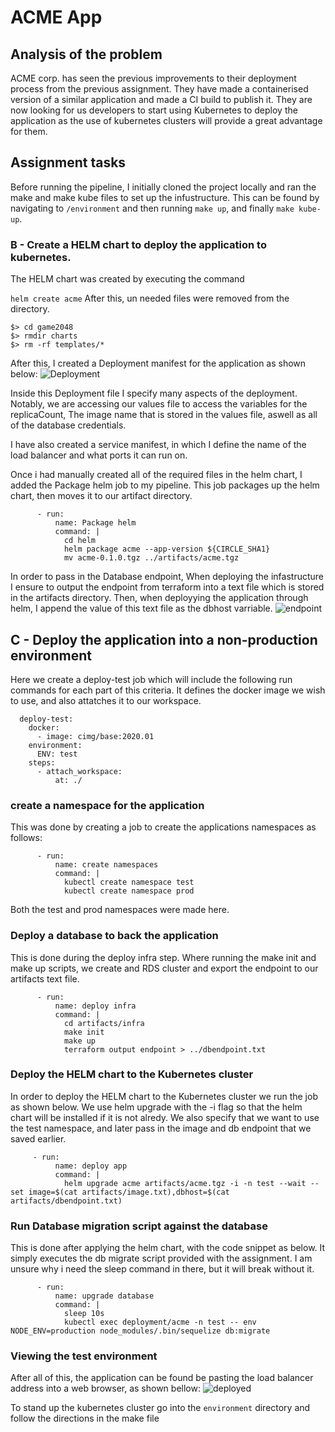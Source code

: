 # ACME App

## Analysis of the problem
ACME corp. has seen the previous improvements to their deployment process from the previous assignment. They have made a containerised version of a similar application and made a CI build to publish it. They are now looking for us developers to start using Kubernetes to deploy the application as the use of kubernetes clusters will provide a great advantage for them.

## Assignment tasks

Before running the pipeline, I initially cloned the project locally and ran the make and make kube files to set up the infustructure. This can be found by navigating to `/environment` and then running `make up`, and finally `make kube-up`.

### B - Create a HELM chart to deploy the application to kubernetes.

The HELM chart was created by executing the command

`helm create acme`
After this, un needed files were removed from the directory.
```
$> cd game2048
$> rmdir charts
$> rm -rf templates/*
```

After this, I created a Deployment manifest for the application as shown below:
![Deployment](https://i.imgur.com/TIAvbrw.png)

Inside this Deployment file I specify many aspects of the deployment. Notably, we are accessing our values file to access the variables for the replicaCount, The image name that is stored in the values file, aswell as all of the database credentials.

I have also created a service manifest, in which I define the name of the load balancer and what ports it can run on.

Once i had manually created all of the required files in the helm chart, I added the Package helm job to my pipeline. This job packages up the helm chart, then moves it to our artifact directory.
```
      - run:
          name: Package helm
          command: | 
            cd helm 
            helm package acme --app-version ${CIRCLE_SHA1}
            mv acme-0.1.0.tgz ../artifacts/acme.tgz 
```

In order to pass in the Database endpoint, When deploying the infastructure I ensure to output the endpoint from terraform into a text file which is stored in the artifacts directory. Then, when deployying the application through helm, I append the value of this text file as the dbhost varriable.
![endpoint](https://i.imgur.com/xCvFGmZ.png)

## C - Deploy the application into a non-production environment
Here we create a deploy-test job which will include the following run commands for each part of this criteria. It defines the docker image we wish to use, and also attatches it to our workspace.
```
  deploy-test:
    docker:
      - image: cimg/base:2020.01
    environment:
      ENV: test
    steps:
      - attach_workspace:
          at: ./
```


### create a namespace for the application
This was done by creating a job to create the applications namespaces as follows:
```
      - run:
          name: create namespaces
          command: |
            kubectl create namespace test
            kubectl create namespace prod
```
Both the test and prod namespaces were made here.

### Deploy a database to back the application
This is done during the deploy infra step. Where running the make init and make up scripts, we create and RDS cluster and export the endpoint to our artifacts text file.
```
      - run:
          name: deploy infra
          command: |
            cd artifacts/infra
            make init
            make up
            terraform output endpoint > ../dbendpoint.txt
```

### Deploy the HELM chart to the Kubernetes cluster
In order to deploy the HELM chart to the Kubernetes cluster we run the job as shown below. We use helm upgrade with the -i flag so that the helm chart will be installed if it is not alredy. We also specify that we want to use the test namespace, and later pass in the image and db endpoint that we saved earlier.
```
     - run:
          name: deploy app
          command: | 
            helm upgrade acme artifacts/acme.tgz -i -n test --wait --set image=$(cat artifacts/image.txt),dbhost=$(cat artifacts/dbendpoint.txt)
```
### Run Database migration script against the database
This is done after applying the helm chart, with the code snippet as below. It simply executes the db migrate script provided with the assignment. I am unsure why i need the sleep command in there, but it will break without it.
```
      - run:
          name: upgrade database
          command: |
            sleep 10s
            kubectl exec deployment/acme -n test -- env NODE_ENV=production node_modules/.bin/sequelize db:migrate
```

### Viewing the test environment
After all of this, the application can be found be pasting the load balancer address into a web browser, as shown bellow:
![deployed](https://i.imgur.com/ATxzEEW.png)

To stand up the kubernetes cluster go into the `environment` directory and follow the directions in the make file


